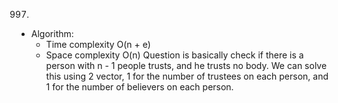 997.

- Algorithm:
  - Time complexity O(n + e)
  - Space complexity O(n)
    Question is basically check if there is a person with n - 1 people trusts, and he trusts no body. We can solve this using 2 vector, 1 for the number of trustees on each person, and 1 for the number of believers on each person.
